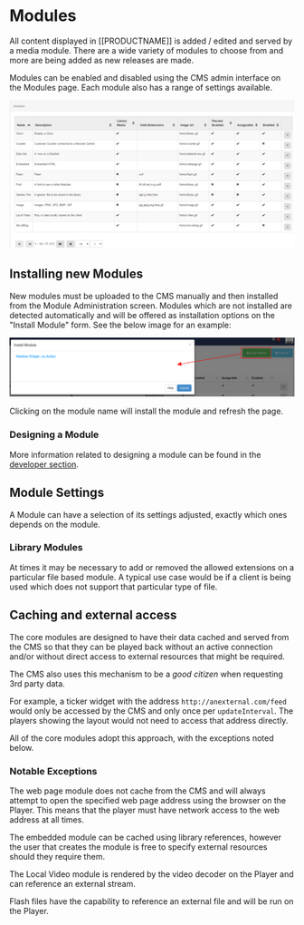 <!--toc=widgets-->
# Modules
All content displayed in [[PRODUCTNAME]] is added / edited and served by a media module. There are a wide variety of 
modules to choose from and more are being added as new releases are made.

Modules can be enabled and disabled using the CMS admin interface on the Modules page. Each module also has a range 
of settings available.

![Module List](img/media_module_admin.png)


## Installing new Modules

New modules must be uploaded to the CMS manually and then installed from the Module Administration screen. Modules
which are not installed are detected automatically and will be offered as installation options on the "Install Module"
form. See the below image for an example:

![Module Install Form](img/media_module_admin_install_form.png)

Clicking on the module name will install the module and refresh the page.

### Designing a Module

More information related to designing a module can be found in the [developer section](advanced_modules.html).

## Module Settings

A Module can have a selection of its settings adjusted, exactly which ones depends on the module.

### Library Modules

At times it may be necessary to add or removed the allowed extensions on a particular file based module. A typical use case would be if a client is being used which does not support that particular type of file.

## Caching and external access
The core modules are designed to have their data cached and served from the CMS so that they can be played back without an active connection and/or without direct access to external resources that might be required.

The CMS also uses this mechanism to be a _good citizen_ when requesting 3rd party data.

For example, a ticker widget with the address `http://anexternal.com/feed` would only be accessed by the CMS and only once per `updateInterval`. The players showing the layout would not need to access that address directly.

All of the core modules adopt this approach, with the exceptions noted below.

### Notable Exceptions
The web page module does not cache from the CMS and will always attempt to open the specified web page address using the browser on the Player. This means that the player must have network access to the web address at all times.

The embedded module can be cached using library references, however the user that creates the module is free to specify external resources should they require them.

The Local Video module is rendered by the video decoder on the Player and can reference an external stream.

Flash files have the capability to reference an external file and will be run on the Player.

